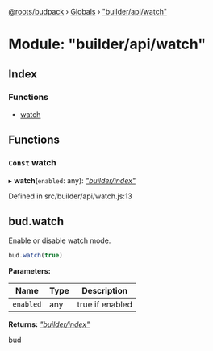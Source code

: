 [@roots/budpack](../README.md) › [Globals](../globals.md) › ["builder/api/watch"](_builder_api_watch_.md)

# Module: "builder/api/watch"

## Index

### Functions

* [watch](_builder_api_watch_.md#const-watch)

## Functions

### `Const` watch

▸ **watch**(`enabled`: any): *["builder/index"](_builder_index_.md)*

Defined in src/builder/api/watch.js:13

## bud.watch

Enable or disable watch mode.

```js
bud.watch(true)
```

**Parameters:**

Name | Type | Description |
------ | ------ | ------ |
`enabled` | any | true if enabled |

**Returns:** *["builder/index"](_builder_index_.md)*

bud

